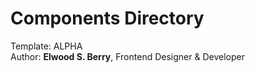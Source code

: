 # Components Directory  
Template: ALPHA  
Author: **Elwood S. Berry**, Frontend Designer & Developer  
